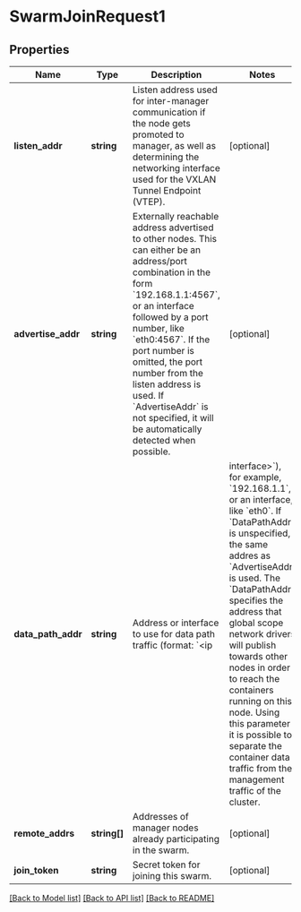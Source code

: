 # SwarmJoinRequest1

## Properties
Name | Type | Description | Notes
------------ | ------------- | ------------- | -------------
**listen_addr** | **string** | Listen address used for inter-manager communication if the node gets promoted to manager, as well as determining the networking interface used for the VXLAN Tunnel Endpoint (VTEP). | [optional] 
**advertise_addr** | **string** | Externally reachable address advertised to other nodes. This can either be an address/port combination in the form &#x60;192.168.1.1:4567&#x60;, or an interface followed by a port number, like &#x60;eth0:4567&#x60;. If the port number is omitted, the port number from the listen address is used. If &#x60;AdvertiseAddr&#x60; is not specified, it will be automatically detected when possible. | [optional] 
**data_path_addr** | **string** | Address or interface to use for data path traffic (format: &#x60;&lt;ip|interface&gt;&#x60;), for example,  &#x60;192.168.1.1&#x60;, or an interface, like &#x60;eth0&#x60;. If &#x60;DataPathAddr&#x60; is unspecified, the same addres as &#x60;AdvertiseAddr&#x60; is used.  The &#x60;DataPathAddr&#x60; specifies the address that global scope network drivers will publish towards other nodes in order to reach the containers running on this node. Using this parameter it is possible to separate the container data traffic from the management traffic of the cluster. | [optional] 
**remote_addrs** | **string[]** | Addresses of manager nodes already participating in the swarm. | [optional] 
**join_token** | **string** | Secret token for joining this swarm. | [optional] 

[[Back to Model list]](../../README.md#documentation-for-models) [[Back to API list]](../../README.md#documentation-for-api-endpoints) [[Back to README]](../../README.md)

